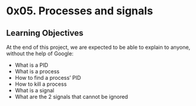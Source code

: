 # 0x05. Processes and signals

## Learning Objectives
At the end of this project, we are expected to be able to explain to anyone, without the help of Google:

- What is a PID
- What is a process
- How to find a process’ PID
- How to kill a process
- What is a signal
- What are the 2 signals that cannot be ignored
